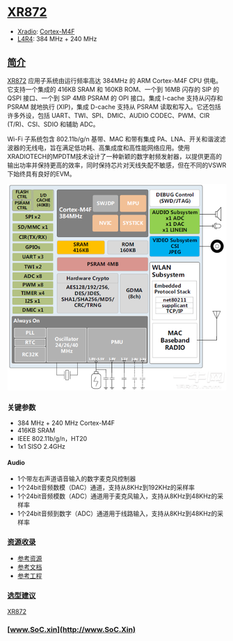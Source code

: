 ﻿# [XR872](https://doc.soc.xin/XR872)

* [Xradio](http://www.xradiotech.com/): [Cortex-M4F](https://github.com/SoCXin/Cortex)
* [L4R4](https://github.com/SoCXin/Level): 384 MHz + 240 MHz

## [简介](https://www.espressif.com/en/news/XR872)

[XR872](https://github.com/XradioTech) 应用子系统由运行频率高达 384MHz 的 ARM Cortex-M4F CPU 供电。它支持一个集成的 416KB SRAM 和 160KB ROM、一个到 16MB 闪存的 SIP 的 QSPI 接口、一个到 SIP 4MB PSRAM 的 OPI 接口。集成 I-cache 支持从闪存和 PSRAM 就地执行 (XIP)，集成 D-cache 支持从 PSRAM 读取和写入。它还包括许多外设，包括 UART、TWI、SPI、DMIC、AUDIO CODEC、PWM、CIR (T/R)、CSI、SDIO 和辅助 ADC。

Wi-Fi 子系统包含 802.11b/g/n 基带、MAC 和带有集成 PA、LNA、开关和谐波滤波器的无线电，旨在满足低功耗、高集成度和高​​性能网络应用。使用XRADIOTECH的MPDTM技术设计了一种新颖的数字射频发射器，以提供更高的输出功率并保持更高的效率，同时保持芯片对天线失配不敏感，但在不同的VSWR下始终具有良好的EVM。


[![sites](docs/XR872.png)](https://github.com/XradioTech)

### 关键参数

* 384 MHz + 240 MHz Cortex-M4F
* 416KB SRAM 
* IEEE 802.11b/g/n，HT20
* 1x1 SISO 2.4GHz

#### Audio

* 1个带左右声道语音输入的数字麦克风控制器
* 1个24bit音频数模（DAC）通道，支持从8KHz到192KHz的采样率
* 1个24bit音频模数（ADC）通道用于麦克风输入，支持从8KHz到48KHz的采样率
* 1个24bit音频到数字（ADC）通道用于线路输入，支持从8KHz到48KHz的采样率


### [资源收录](https://github.com/SoCXin)

* [参考资源](src/)
* [参考文档](docs/)
* [参考工程](project/)

### [选型建议](https://github.com/SoCXin/XR872)

[XR872](https://github.com/SoCXin/XR872) 


### [www.SoC.xin](http://www.SoC.Xin)
